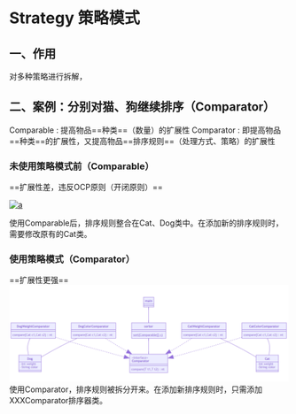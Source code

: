 # Strategy 策略模式

## 一、作用

对多种策略进行拆解，

## 二、案例：分别对猫、狗继续排序（Comparator）

Comparable : 提高物品==种类==（数量）的扩展性
Comparator :  即提高物品==种类==的扩展性，又提高物品==排序规则==（处理方式、策略）的扩展性

### 未使用策略模式前（Comparable）

​==扩展性差，违反OCP原则（开闭原则）==

[![a](https://mermaid.ink/img/eyJjb2RlIjoiY2xhc3NEaWFncmFtXG5cdGNsYXNzIG1haW5cblx0bWFpbiAtLSBzb3J0b3Jcblx0Y2xhc3Mgc29ydG9ye1xuXHRcdHNvcnQoQ29tcGFyYWJsZVtdIGMpJCBcblx0fVxuXHRzb3J0b3IgLS0-IENvbXBhcmFibGVcblx0Y2xhc3MgQ29tcGFyYWJsZX5Ufntcblx0XHQ8PGludGVyZmFjZT4-XG5cdFx0Y29tcGFyZVRvKFQgdClpbnRcblx0fVxuXHRjbGFzcyBDYXR7XG5cdFx0LWludCB3ZWlnaHRcblx0XHQtU3RyaW5nIGNvbG9yXG5cdFx0LWNvbXBhcmVUbyhDYXQgYylpbnRcblx0fVxuXHRDYXQgLi58PkNvbXBhcmFibGVcblx0Y2xhc3MgRG9ne1xuXHRcdC1pbnQgd2VpZ2h0XG5cdFx0LVN0cmluZyBjb2xvclxuXHRcdC1jb21wYXJlVG8oRG9nIGQpaW50XG5cdH1cblx0RG9nIC4ufD5Db21wYXJhYmxlXG5cdFxuXHRcblxuXHQiLCJtZXJtYWlkIjp7InRoZW1lIjoiZGVmYXVsdCJ9LCJ1cGRhdGVFZGl0b3IiOmZhbHNlfQ)](https://mermaid-js.github.io/mermaid-live-editor/#/edit/eyJjb2RlIjoiY2xhc3NEaWFncmFtXG5cdGNsYXNzIG1haW5cblx0bWFpbiAtLSBzb3J0b3Jcblx0Y2xhc3Mgc29ydG9ye1xuXHRcdHNvcnQoQ29tcGFyYWJsZVtdIGMpJCBcblx0fVxuXHRzb3J0b3IgLS0-IENvbXBhcmFibGVcblx0Y2xhc3MgQ29tcGFyYWJsZX5Ufntcblx0XHQ8PGludGVyZmFjZT4-XG5cdFx0Y29tcGFyZVRvKFQgdClpbnRcblx0fVxuXHRjbGFzcyBDYXR7XG5cdFx0LWludCB3ZWlnaHRcblx0XHQtU3RyaW5nIGNvbG9yXG5cdFx0LWNvbXBhcmVUbyhDYXQgYylpbnRcblx0fVxuXHRDYXQgLi58PkNvbXBhcmFibGVcblx0Y2xhc3MgRG9ne1xuXHRcdC1pbnQgd2VpZ2h0XG5cdFx0LVN0cmluZyBjb2xvclxuXHRcdC1jb21wYXJlVG8oRG9nIGQpaW50XG5cdH1cblx0RG9nIC4ufD5Db21wYXJhYmxlXG5cdFxuXHRcblxuXHQiLCJtZXJtYWlkIjp7InRoZW1lIjoiZGVmYXVsdCJ9LCJ1cGRhdGVFZGl0b3IiOmZhbHNlfQ)

使用Comparable后，排序规则整合在Cat、Dog类中。在添加新的排序规则时，需要修改原有的Cat类。

### 使用策略模式（Comparator）

==扩展性更强==
![image-20200312140010604](.\imgs\5.1、Strategy策略模式.md\image-20200312135119252.png)
使用Comparator，排序规则被拆分开来。在添加新排序规则时，只需添加XXXComparator排序器类。
